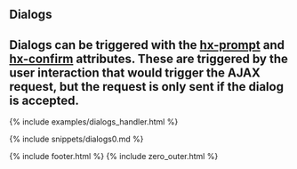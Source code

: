 ## Dialogs

Dialogs can be triggered with the [hx-prompt](https://htmx.org/attributes/hx-prompt) 
and [hx-confirm](https://htmx.org/attributes/hx-confirm) attributes. 
These are triggered by the user interaction that would trigger the AJAX request, 
but the request is only sent if the dialog is accepted.
---
{% include examples/dialogs_handler.html %}

{% include snippets/dialogs0.md %}

{% include footer.html %}
{% include zero_outer.html %}